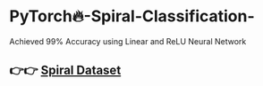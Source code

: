 # PyTorch🔥-Spiral-Classification-

Achieved 99% Accuracy using Linear and ReLU Neural Network

## 👉👉 **[Spiral Dataset](https://cs231n.github.io/neural-networks-case-study/)**
